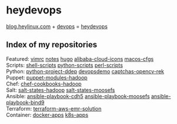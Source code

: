 # heydevops

[blog.heylinux.com](https://blog.heylinux.com) + [devops](https://zh.wikipedia.org/zh-cn/DevOps) = [heydevops](https://github.com/mcsrainbow/heydevops)

## Index of my repositories

Featured: [vimrc](https://github.com/mcsrainbow/vimrc) [notes](https://github.com/mcsrainbow/notes) [hugo](https://github.com/mcsrainbow/mcsrainbow.github.io) [alibaba-cloud-icons](https://github.com/mcsrainbow/alibaba-cloud-icons) [macos-cfgs](https://github.com/mcsrainbow/macos-cfgs)  
Scripts: [shell-scripts](https://github.com/mcsrainbow/shell-scripts) [python-scripts](https://github.com/mcsrainbow/python-scripts) [perl-scripts](https://github.com/mcsrainbow/perl-scripts)  
Python: [python-project-ddep](https://github.com/mcsrainbow/python-project-ddep) [devopsdemo](https://github.com/mcsrainbow/devopsdemo) [captchas-opencv-rek](https://github.com/mcsrainbow/captchas-opencv-rek)  
Puppet: [puppet-modules-hadoop](https://github.com/mcsrainbow/puppet-modules-hadoop)  
Chef: [chef-cookbooks-hadoop](https://github.com/mcsrainbow/chef-cookbooks-hadoop)  
Salt: [salt-states-hadoop](https://github.com/mcsrainbow/salt-states-hadoop) [salt-states-moosefs](https://github.com/mcsrainbow/salt-states-moosefs)  
Ansible: [ansible-playbook-cdh5](https://github.com/mcsrainbow/ansible-playbook-cdh5) [ansible-playbook-moosefs](https://github.com/mcsrainbow/ansible-playbook-moosefs) [ansible-playbook-bind9](https://github.com/mcsrainbow/ansible-playbook-bind9)  
Terraform: [terraform-aws-emr-solution](https://github.com/mcsrainbow/terraform-aws-emr-solution)  
Container: [docker-apps](https://github.com/mcsrainbow/docker-apps) [k8s-apps](https://github.com/mcsrainbow/k8s-apps)  
